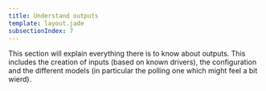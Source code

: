 ```yaml
---
title: Understand outputs
template: layout.jade
subsectionIndex: 7
---
```


This section will explain everything there is to know about outputs. This includes the creation of inputs (based on known drivers), the configuration and the different models (in particular the polling one which might feel a bit wierd).